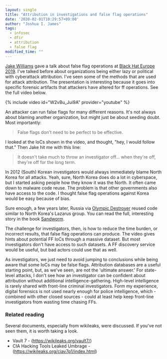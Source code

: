 ```yaml
---
layout: single
title: "Attribution in investigations and false flag operations"
date: '2020-02-01T10:29:57+09:00'
author: "Joshua I. James"
tags:
  - infosec
  - dfir
  - attribution
  - false flag
modified_time: ""
---
```


[Jake Williams](https://twitter.com/MalwareJake) gave a talk about false flag operations at [Black Hat Europe 2019](https://www.blackhat.com/eu-19/briefings/schedule/#conducting-a-successful-false-flag-cyber-operation-blame-it-on-china-17976). I've talked before about organizations being either lazy or political with cyberattack attribution. I've seen some of the methods that are used for attack attribution. The presentation is interesting because it goes into specific forensic artifacts that attackers have altered for ff operations. See the full video below.

{% include video id="W2vBu_Jui9A" provider="youtube" %}

An attacker can run false flags for many different reasons. It's not always about blaming another organization, but might just be about seeding doubt. Most importantly:

>False flags don't need to be perfect to be effective.

I looked at the IoCs shown in the video, and thought, "hey, I would follow that." Then Jake hit me with this line:

>It doesn't take much to throw an investigator off... when they're off, they're off for the long term.

In 2012 (South) Korean investigators would always immediately blame North Korea for all attacks. Yeah, sure, North Korea does do a lot in cyberspace, but I started asking people how they know it was the North. It often came down to malware code reuse.  The problem is that other governments also have access to the code. I thought false flag operations against Korea would be easy because of bias.

Sure enough, a few years later, Russia via [Olympic Destroyer](https://www.wired.com/story/untold-story-2018-olympics-destroyer-cyberattack/) reused code similar to North Korea's Lazarus group. You can read the full, interesting story in the book [Sandworm](https://amzn.to/37NaAC7).

The challenge for investigators, then, is how to reduce the time burden, or incorrect results, that false flag operations can produce. The video gives hints about potential FF IoCs through a massive dataset. But most investigators don't have access to such datasets. A FF discovery service would be useful, but bad actors could use that as well.

As investigators, we just need to avoid jumping to conclusions while being aware that some IoCs may be false flags. Attribution databases are a useful starting point, but, as we've seen, are not the 'ultimate answer.' For state-level attacks, I don't see how an investigator can be confident about attribution without additional intelligence-gathering. High-level intelligence is rarely shared with front-line criminal investigators. Form my experience, digital forensics is not used nearly enough for police intelligence, which - combined with other closed sources - could at least help keep front-line investigators from wasting time chasing FFs.

### Related reading

Several documents, especially from wikileaks, were discussed. If you've not seen them, it is worth taking a look.

* Vault 7 - (https://wikileaks.org/vault7/)
* CIA Hacking Tools Leaked Umbrage - (https://wikileaks.org/ciav7p1/index.html)